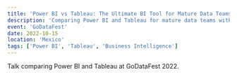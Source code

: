 ```yaml
---
title: 'Power BI vs Tableau: The Ultimate BI Tool for Mature Data Teams'
description: 'Comparing Power BI and Tableau for mature data teams with specific use cases.'
event: 'GoDataFest'
date: 2022-10-15
location: 'Mexico'
tags: ['Power BI', 'Tableau', 'Business Intelligence']
---
```


Talk comparing Power BI and Tableau at GoDataFest 2022.

